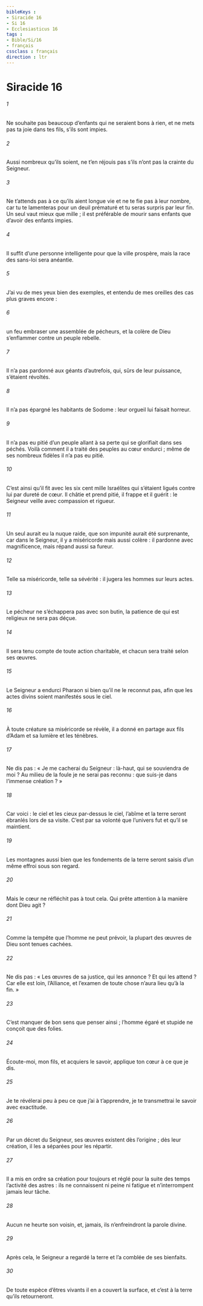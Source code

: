 ```yaml
---
bibleKeys : 
- Siracide 16
- Si 16
- Ecclesiasticus 16
tags : 
- Bible/Si/16
- français
cssclass : français
direction : ltr
---
```


# Siracide 16

###### 1
Ne souhaite pas beaucoup d’enfants
qui ne seraient bons à rien,
et ne mets pas ta joie dans tes fils,
s’ils sont impies.
###### 2
Aussi nombreux qu’ils soient, ne t’en réjouis pas
s’ils n’ont pas la crainte du Seigneur.
###### 3
Ne t’attends pas à ce qu’ils aient longue vie
et ne te fie pas à leur nombre,
car tu te lamenteras pour un deuil prématuré
et tu seras surpris par leur fin.
Un seul vaut mieux que mille ;
il est préférable de mourir sans enfants
que d’avoir des enfants impies.
###### 4
Il suffit d’une personne intelligente pour que la ville prospère,
mais la race des sans-loi sera anéantie.
###### 5
J’ai vu de mes yeux bien des exemples,
et entendu de mes oreilles des cas plus graves encore :
###### 6
un feu embraser une assemblée de pécheurs,
et la colère de Dieu s’enflammer contre un peuple rebelle.
###### 7
Il n’a pas pardonné aux géants d’autrefois,
qui, sûrs de leur puissance, s’étaient révoltés.
###### 8
Il n’a pas épargné les habitants de Sodome :
leur orgueil lui faisait horreur.
###### 9
Il n’a pas eu pitié d’un peuple allant à sa perte
qui se glorifiait dans ses péchés.
Voilà comment il a traité des peuples au cœur endurci ;
même de ses nombreux fidèles il n’a pas eu pitié.
###### 10
C’est ainsi qu’il fit avec les six cent mille Israélites
qui s’étaient ligués contre lui par dureté de cœur.
Il châtie et prend pitié, il frappe et il guérit :
le Seigneur veille avec compassion et rigueur.
###### 11
Un seul aurait eu la nuque raide,
que son impunité aurait été surprenante,
car dans le Seigneur, il y a miséricorde mais aussi colère :
il pardonne avec magnificence, mais répand aussi sa fureur.
###### 12
Telle sa miséricorde, telle sa sévérité :
il jugera les hommes sur leurs actes.
###### 13
Le pécheur ne s’échappera pas avec son butin,
la patience de qui est religieux ne sera pas déçue.
###### 14
Il sera tenu compte de toute action charitable,
et chacun sera traité selon ses œuvres.
###### 15
Le Seigneur a endurci Pharaon si bien qu’il ne le reconnut pas,
afin que les actes divins soient manifestés sous le ciel.
###### 16
À toute créature sa miséricorde se révèle,
il a donné en partage aux fils d’Adam
et sa lumière et les ténèbres.
###### 17
Ne dis pas : « Je me cacherai du Seigneur :
là-haut, qui se souviendra de moi ?
Au milieu de la foule je ne serai pas reconnu :
que suis-je dans l’immense création ? »
###### 18
Car voici : le ciel et les cieux par-dessus le ciel,
l’abîme et la terre seront ébranlés lors de sa visite.
C’est par sa volonté que l’univers fut
et qu’il se maintient.
###### 19
Les montagnes aussi bien que les fondements de la terre
seront saisis d’un même effroi sous son regard.
###### 20
Mais le cœur ne réfléchit pas à tout cela.
Qui prête attention à la manière dont Dieu agit ?
###### 21
Comme la tempête que l’homme ne peut prévoir,
la plupart des œuvres de Dieu sont tenues cachées.
###### 22
Ne dis pas : « Les œuvres de sa justice, qui les annonce ?
Et qui les attend ? Car elle est loin, l’Alliance,
et l’examen de toute chose n’aura lieu qu’à la fin. »
###### 23
C’est manquer de bon sens que penser ainsi ;
l’homme égaré et stupide ne conçoit que des folies.
###### 24
Écoute-moi, mon fils, et acquiers le savoir,
applique ton cœur à ce que je dis.
###### 25
Je te révélerai peu à peu ce que j’ai à t’apprendre,
je te transmettrai le savoir avec exactitude.
###### 26
Par un décret du Seigneur, ses œuvres existent dès l’origine ;
dès leur création, il les a séparées pour les répartir.
###### 27
Il a mis en ordre sa création pour toujours
et réglé pour la suite des temps l’activité des astres :
ils ne connaissent ni peine ni fatigue
et n’interrompent jamais leur tâche.
###### 28
Aucun ne heurte son voisin,
et, jamais, ils n’enfreindront la parole divine.
###### 29
Après cela, le Seigneur a regardé la terre
et l’a comblée de ses bienfaits.
###### 30
De toute espèce d’êtres vivants il en a couvert la surface,
et c’est à la terre qu’ils retourneront.
